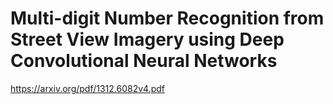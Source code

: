 # Multi-digit Number Recognition from Street View Imagery using Deep Convolutional Neural Networks
https://arxiv.org/pdf/1312.6082v4.pdf

